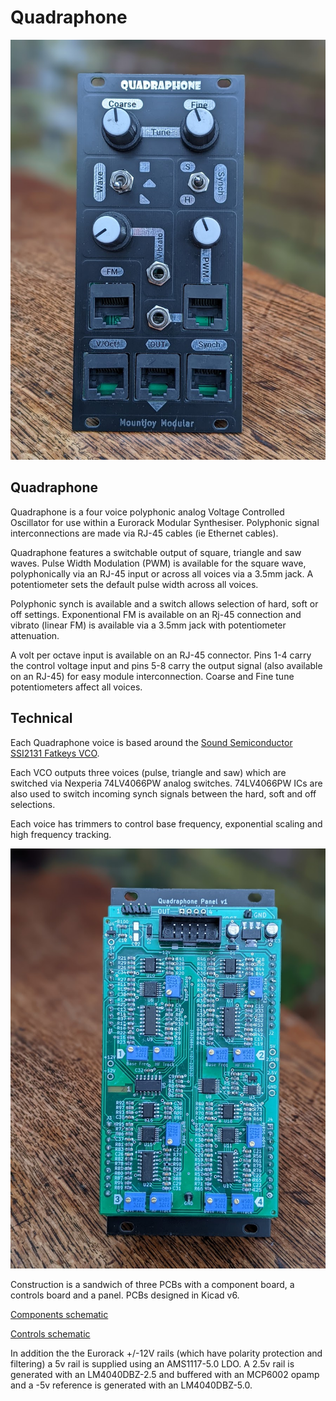 # Quadraphone
![Image](https://raw.githubusercontent.com/dchwebb/Quadraphone/master/Graphics/Quadraphone.jpg "icon")

Quadraphone
--------

Quadraphone is a four voice polyphonic analog Voltage Controlled Oscillator for use within a Eurorack Modular Synthesiser. Polyphonic signal interconnections are made via RJ-45 cables (ie Ethernet cables).

Quadraphone features a switchable output of square, triangle and saw waves. Pulse Width Modulation (PWM) is available for the square wave, polyphonically via an RJ-45 input or across all voices via a 3.5mm jack. A potentiometer sets the default pulse width across all voices.

Polyphonic synch is available and a switch allows selection of hard, soft or off settings. Exponentional FM is available on an Rj-45 connection and vibrato (linear FM) is available via a 3.5mm jack with potentiometer attenuation.

A volt per octave input is available on an RJ-45 connector. Pins 1-4 carry the control voltage input and pins 5-8 carry the output signal (also available on an RJ-45) for easy module interconnection. Coarse and Fine tune potentiometers affect all voices.

Technical
---------

Each Quadraphone voice is based around the [Sound Semiconductor SSI2131 Fatkeys VCO](https://www.soundsemiconductor.com/).

Each VCO outputs three voices (pulse, triangle and saw) which are switched via Nexperia 74LV4066PW analog switches. 74LV4066PW ICs are also used to switch incoming synch signals between the hard, soft and off selections.

Each voice has trimmers to control base frequency, exponential scaling and high frequency tracking.

![Image](https://raw.githubusercontent.com/dchwebb/Quadraphone/master/Graphics/Quadraphone_Components.jpg "icon")

Construction is a sandwich of three PCBs with a component board, a controls board and a panel. PCBs designed in Kicad v6.

[Components schematic](https://raw.githubusercontent.com/dchwebb/Quadraphone/master/Quadraphone_Components.pdf)

[Controls schematic](https://raw.githubusercontent.com/dchwebb/Quadraphone/master/Quadraphone_Controls.pdf)

In addition the the Eurorack +/-12V rails (which have polarity protection and filtering) a 5v rail is supplied using an AMS1117-5.0 LDO. A 2.5v rail is generated with an LM4040DBZ-2.5 and buffered with an MCP6002 opamp and a -5v reference is generated with an LM4040DBZ-5.0.

